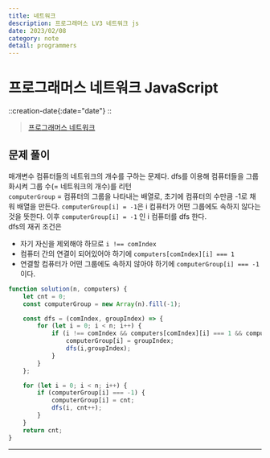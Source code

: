 ```yaml
---
title: 네트워크
description: 프로그래머스 LV3 네트워크 js
date: 2023/02/08
category: note
detail: programmers
---
```


# 프로그래머스 네트워크 JavaScript
::creation-date{:date="date"}
::

> <a href="https://school.programmers.co.kr/learn/courses/30/lessons/43162" target="_blank" class="font-bold">프로그래머스 네트워크</a>

## 문제 풀이
매개변수 컴퓨터들의 네트워크의 개수를 구하는 문제다. dfs를 이용해 컴퓨터들을 그룹화시켜 그룹 수(= 네트워크의 개수)를 리턴  
`computerGroup` = 컴퓨터의 그룹을 나타내는 배열로, 초기에 컴퓨터의 수만큼 -1로 채워 배열을 만든다. `computerGroup[i] = -1`은 i 컴퓨터가 어떤 그룹에도 속하지 않다는 것을 뜻한다. 이후 `computerGroup[i] = -1` 인 i 컴퓨터를 dfs 한다.  
dfs의 재귀 조건은   
- 자기 자신을 제외해야 하므로 `i !== comIndex`
- 컴퓨터 간의 연결이 되어있어야 하기에 `computers[comIndex][i] === 1`
- 연결할 컴퓨터가 어떤 그룹에도 속하지 않아야 하기에 `computerGroup[i] === -1`이다.

```js [solution.js]
function solution(n, computers) {
    let cnt = 0;
    const computerGroup = new Array(n).fill(-1);

    const dfs = (comIndex, groupIndex) => {
        for (let i = 0; i < n; i++) {
            if (i !== comIndex && computers[comIndex][i] === 1 && computerGroup[i] === -1) {
                computerGroup[i] = groupIndex;
                dfs(i,groupIndex);
            }
        }
    };

    for (let i = 0; i < n; i++) {
        if (computerGroup[i] === -1) {
            computerGroup[i] = cnt;
            dfs(i, cnt++);
        }
    }
    return cnt;
}

```

---